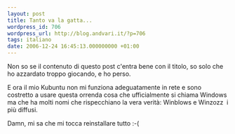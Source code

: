```yaml
---
layout: post
title: Tanto va la gatta...
wordpress_id: 706
wordpress_url: http://blog.andvari.it/?p=706
tags: italiano
date: 2006-12-24 16:45:13.000000000 +01:00
---
```

Non so se il contenuto di questo post c'entra bene con il titolo, so solo che ho azzardato troppo giocando, e ho perso.

E ora il mio Kubuntu non mi funziona adeguatamente in rete e sono costretto a usare questa orrenda cosa che ufficialmente si chiama Windows ma che ha molti nomi che rispecchiano la vera verità: Winblows e Winzozz  i più diffusi.

Damn, mi sa che mi tocca reinstallare tutto :-(
